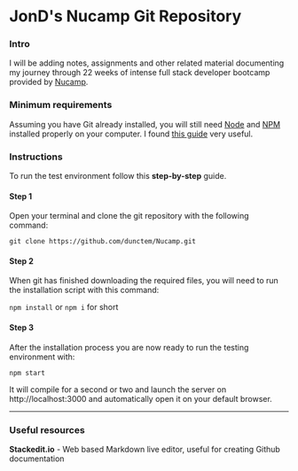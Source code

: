 # JonD's Nucamp Git Repository
###  Intro
I will be adding notes, assignments and other related material documenting my journey through 22 weeks of intense full stack developer bootcamp provided by [Nucamp](https://nucamp.co). 

### Minimum requirements
Assuming you have Git already installed, you will still need [Node](https://nodejs.org/en/) and [NPM](https://www.npmjs.com/) installed properly on your computer. I found [this guide](https://treehouse.github.io/installation-guides/windows/node-windows.html) very useful.

### Instructions
To run the test environment follow this **step-by-step** guide.

#### Step 1
Open your terminal and clone the git repository with the following command:

`git clone https://github.com/dunctem/Nucamp.git`

#### Step 2
When git has finished downloading the required files, you will need to run the installation script with this command:

`npm install`
or
`npm i` for short

#### Step 3
After the installation process you are now ready to run the testing environment with:

`npm start`

It will compile for a second or two and launch the server on http://localhost:3000 and automatically open it on your default browser.

---
### Useful resources
**Stackedit.io** - Web based Markdown live editor, useful for creating Github documentation
